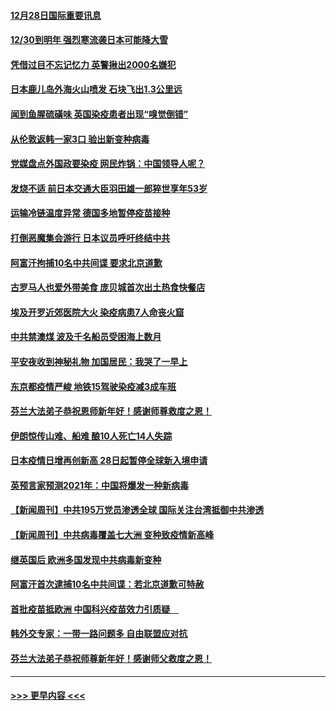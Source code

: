 #### [12月28日国际重要讯息](../pages/prog202/a103019379.md?t=12282002) 
#### [12/30到明年 强烈寒流袭日本可能降大雪](../pages/prog202/a103019347.md?t=12282002) 
#### [凭借过目不忘记忆力 英警揪出2000名嫌犯](../pages/prog202/a103019317.md?t=12282002) 
#### [日本鹿儿岛外海火山喷发 石块飞出1.3公里远](../pages/prog202/a103019239.md?t=12282002) 
#### [闻到鱼腥硫磺味 英国染疫患者出现“嗅觉倒错”](../pages/prog202/a103019179.md?t=12282002) 
#### [从伦敦返韩一家3口 验出新变种病毒](../pages/prog202/a103019156.md?t=12282002) 
#### [党媒盘点外国政要染疫 网民炸锅：中国领导人呢？](../pages/prog202/a103019118.md?t=12282002) 
#### [发烧不适 前日本交通大臣羽田雄一郎猝世享年53岁](../pages/prog202/a103019114.md?t=12282002) 
#### [运输冷链温度异常 德国多地暂停疫苗接种](../pages/prog202/a103019040.md?t=12282002) 
#### [打倒恶魔集会游行 日本议员呼吁终结中共](../pages/prog202/a103019030.md?t=12282002) 
#### [阿富汗拘捕10名中共间谍 要求北京道歉](../pages/prog202/a103019025.md?t=12282002) 
#### [古罗马人也爱外带美食 庞贝城首次出土热食快餐店](../pages/prog202/a103018876.md?t=12282002) 
#### [埃及开罗近郊医院大火 染疫病患7人命丧火窟](../pages/prog202/a103018859.md?t=12282002) 
#### [中共禁澳煤 波及千名船员受困海上数月](../pages/prog202/a103018842.md?t=12282002) 
#### [平安夜收到神秘礼物 加国居民：我哭了一早上](../pages/prog202/a103018835.md?t=12282002) 
#### [东京都疫情严峻 地铁15驾驶染疫减3成车班](../pages/prog202/a103018834.md?t=12282002) 
#### [芬兰大法弟子恭祝恩师新年好！感谢师尊救度之恩！](../pages/prog202/a103018804.md?t=12282002) 
#### [伊朗惊传山难、船难 酿10人死亡14人失踪](../pages/prog202/a103018742.md?t=12282002) 
#### [日本疫情日增再创新高 28日起暂停全球新入境申请](../pages/prog202/a103018718.md?t=12282002) 
#### [英预言家预测2021年：中国将爆发一种新病毒](../pages/prog202/a103018657.md?t=12282002) 
#### [【新闻周刊】中共195万党员渗透全球 国际关注台湾抵御中共渗透](../pages/prog202/a103018621.md?t=12282002) 
#### [【新闻周刊】中共病毒覆盖七大洲 变种致疫情新高峰](../pages/prog202/a103018619.md?t=12282002) 
#### [继英国后 欧洲多国发现中共病毒新变种](../pages/prog202/a103018572.md?t=12282002) 
#### [阿富汗首次逮捕10名中共间谍：若北京道歉可特赦](../pages/prog202/a103018508.md?t=12282002) 
#### [首批疫苗抵欧洲 中国科兴疫苗效力引质疑　](../pages/prog202/a103018445.md?t=12282002) 
#### [韩外交专家：一带一路问题多 自由联盟应对抗](../pages/prog202/a103018413.md?t=12282002) 
#### [芬兰大法弟子恭祝师尊新年好！感谢师父救度之恩！](../pages/prog202/a103018420.md?t=12282002) 

----
#### [ >>> 更早内容 <<< ](../indexes/prog202-earlier.md)
